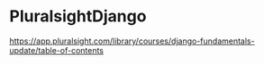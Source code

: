 # PluralsightDjango
https://app.pluralsight.com/library/courses/django-fundamentals-update/table-of-contents
